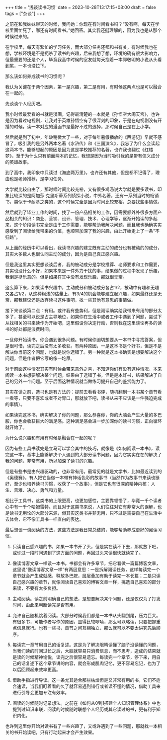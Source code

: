 +++
title = '浅谈读书习惯'
date = 2023-10-28T13:17:15+08:00
draft = false
tags = ["杂谈"]
+++

之前在和我妹妹聊天的时候，我问她：你现在有时间看书吗？“没有啊，每天在学校里面忙死了，哪还有时间看书。”她回答。其实我还挺理解的，因为我也是从那个时候过来的。

在学校里，每天有繁忙的学习任务，而大部分任务还都和书有关，有时候我也在想，学校环境是不是扼杀了读书的兴趣，后来我想了想，环境的确有很大影响力，但最重要的还是个人，毕竟我高中时候的室友就每天抱着一本郭敬明的小说从头看到尾，一本也没拉下。

那么该如何养成读书的习惯呢？

我认为关键在于两个因素，第一是兴趣，第二是有用，有时候这两点也是可以融合在一起的。

先谈谈个人经历吧。

我小时候最爱看的书就是漫画，记得最清楚的一本就是《孙悟空大闹天宫》，也许是因为看过电视剧，让我对于英雄孙悟空有了很深刻的印象，于是在电视剧没有开播的时候，读一本对应的漫画书是最好不过的选择，那时候自己是在上小学。

然后就是到了初中，年龄稍微大了一些，对于每年暑假播放的《西游记》早就不感冒了，吸引我的是另外两本名著《水浒传》和《三国演义》，我忘了为什么会读起这两本书，能够想起的原因是因为这是学校推荐的名著，也许我也翻过《红楼梦》，至于为什么只有前面两本的记忆，我想是因为当时吸引我的是带有侠义成分的英雄故事。

到了高中，我印象中只读过《海底两万里》，也许还有其他，但是都不记得了，理由也是老师推荐，是学习任务。

大学就比较自由了，那时候时间比较充裕，又有很多鸡汤说大学就是要多读书，印象比较深的是阿加莎·克里斯蒂系列侦探小说，中外名著，还有一系列当时的畅销书，类似于卡耐基之类的，这个时候完全是因为时间比较充裕，总要找些事情做。

然后就到了毕业工作的时间，找了一份产品相关的工作，因需要额外补很多方面产品相关的知识：商业、营销、设计、管理、技术、心理学等，逐渐开始读的多起来，这个阶段读书完全是由于工作需要，能够帮助我解决问题，而且我也确确实实感受到了阅读给我带来的价值，也顺带加深了我的兴趣，由此开始走上了一条"不归路"。

从上面的经历中可以看出，我读书兴趣的建立既有主动的成分也有被动的的成分，其实大多数人也很认同主动的成分，因为是自己真正感兴趣。

但是我这里其实更想谈谈后者，我的被动成分是学校推荐、老师要求和工作需要，其实也没什么不好，如果本来是一件外力干扰的事，结果做的过程中发现了乐趣，我倒是挺乐意的。但是如果在其中没有发现乐趣，那就很无奈。

这么算下来，如果读书兴趣中，主动成分和被动成分各占1/2，被动中有趣和无趣又各占1/2，从这种粗浅的估量上，有3/4的机会能够建立起兴趣，如果最终还是无奈，那我建议还是放弃读书这件事吧，找一些其他有意思的事情做。

接下来谈谈第二点：有用。或许我有些势利，但是阅读确实给我带来有用的部分太多了，甚至可以说是占主导地位，如果你在生活中或者工作中遇到了问题，尝试下从找相关的书来读作为开始吧，这里假设你决定行动，否则我在这里谈论再多的读书的好处都是浪费时间。

一旦你开始读书，你会遇到很多问题。有时候你迫切想要从一本书中寻找答案，但是很可惜，读完之后没有太多收获。有两种原因，一是这本书是个好书，但是不是解决你当前这个问题，也就是说你选错了。另一种就是这本书确实是想要解决这个问题，但是作者把它写的像一坨屎。

对于前面这种情况其实有时候会带来意外之喜，不知道你们有没有这种情况，本来阅读一本书想要解决某个问题，结果由于选错了书，但是是本好书，结果解决了自己的另外一个问题。至于后面这种情况就当做练习提升自己的鉴赏能力了。

其实在读之前，选书也是有方法的：提前去看看书评，随机翻到一本书某个章节看一看等，只要不喜欢或者不对胃口，那就放下吧，读书从来不应该是一件强迫完成的事情）。

如果读完这本书，确实解决了你的问题，那么恭喜你，你的大脑会产生大量的多巴胺，你也会收获巨大的满足感。这种满足感会进一步加深你的读书习惯，正向循环就开始了。

为什么说兴趣和有用有时候是融合在一起的呢？

因为有些工具书读完是立马可以学会其中的技巧，就像是《如何阅读一本书》，读完这一本，基本上能够解决个人遇到的大部分读书问题，因为它实实在在的解决了我的问题，非常有用，所以加深了读书的兴趣。

但是有些书是由兴趣驱动的，也非常有用。最常见的就是文学书，比如最近读到的《奥德赛》，有人把它当做一本带有神话色彩的故事书（当然作为故事书来读也挺好，至少也培养读书习惯，收获了一个故事），但是它也有很深的精神内核：人生、苦难、决心、勇气和力量。

相比于工具书，这类书的上限更高，也更加感性，主要靠领悟了，毕竟一千个读者心中有一千个哈姆雷特。而且对于这类书来说，人们往往对它有非常大的误解，也是读书无用论的大部分来源，但其实这类书并非无用，只不过是需要自己在生活中去体会，它不像工具书一样直白的表达。

最后想谈一谈阅读的方法，这些方法是我日常总结的，能够帮助养成更好的阅读习惯。

1. 只读自己感兴趣的书，如果一本书开了头，但是实在读不下去，那就放下吧，或许过一段时间遇到了这方面的问题，再回过头来读很快就读完了。

2. 像读博客文章一样读一本书。书都会有许多章节，把它看做一篇篇博客文章，这里说“像读博客文章一样”有两层意思：一是拆解阅读任务，这样每读完一个章节就会产生成就感，释放多巴胺，层层叠加有助于读完一本长篇；二是只读自己感兴趣的章节，就像阅读自己喜欢的博客文章一样，挑选自己喜欢的部分来读，不要有太多负担。

3. 主动阅读。读之前明确自己的想法，是想要解决某个问题，还是仅仅为了打发时间，由此来判断读完是否有用。

4. 允许自己随机跳着阅读。大部分时候我们都是一本书从头翻到尾，压力巨大。有很多书，可能作者写作的原因，显得比较啰嗦，那么可以略读，只要把握重点信息就行。也有一些书，章节之间互相独立，那么就可以不要太讲究先后顺序。

5. 每读完一章节用自己的话复述。这是为了解决眼睛读懂了脑子没读懂的问题，当我们读的时间过长之后，大脑就容易只消费信息，而不思考，造成的结果就是读的时候精神愉悦，读完之后很容易遗忘。每读完一个章节，停下来，用自己的话复述下这个章节讲的内容，就会形成肌肉记忆，更不容易忘记，也为了以后回顾起来效率更高。

6. 借助手指进行导读。这一条尤其适合那些枯燥但是又非常有用的书，它们不适合速读，当我们盯着看的久了就容易遇到错行或者读不懂的情况，借助工具来进行引导会更加专注有效率。

7. 阅读的时候随时记录想法。之前在《如何从0到1搭建个人知识管理体系》中也提到过知识串联，阅读的时候随时联想个人经历或其它读过的书，更有利于知识内化。


也许到这里你开始对读书有了一些兴趣了，又或许遇到了一些问题，那就找一本相关的书开始读吧，只有行动起来才会产生效果。